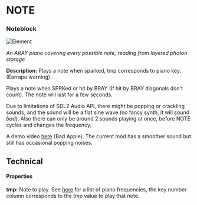 # NOTE
### Noteblock

![Element](https://i.imgur.com/snDC0EV.png)

*An ARAY piano covering every possible note, reading from layered photon storage*

**Description:**  Plays a note when sparked, tmp corresponds to piano key. (Earrape warning)

Plays a note when SPRKed or hit by BRAY (If hit by BRAY diagonals don't count). The note will last for a few seconds. 

Due to limitations of SDL2 Audio API, there might be popping or crackling sounds, and the sound will be a flat sine wave (no fancy synth, it will sound *bad*). Also there can only be around 2 sounds playing at once, before NOTE cycles and changes the frequency.

A demo video [here](https://www.youtube.com/watch?v=2dhK1PLomFs) (Bad Apple). The current mod has a smoother sound but still has occasional 
popping noises.

## Technical
#### Properties
**tmp:** Note to play. See [here](https://en.wikipedia.org/wiki/Piano_key_frequencies) for a list of piano frequencies, the key number column corresponds to the tmp value to play that note.